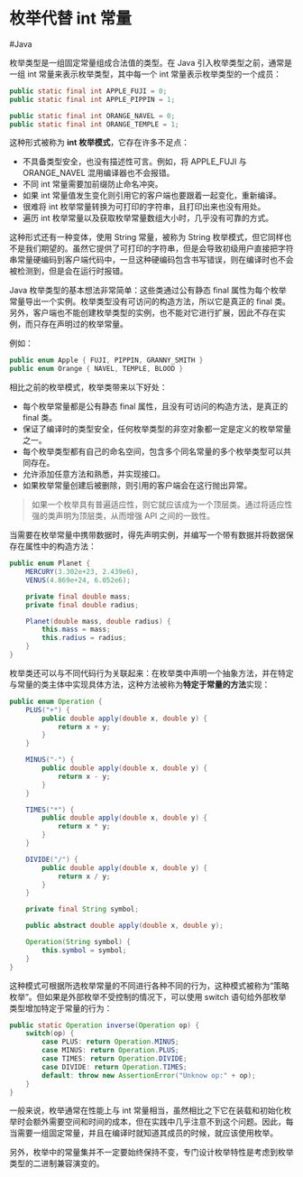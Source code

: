 # 枚举代替 int 常量
#Java 

枚举类型是一组固定常量组成合法值的类型。在 Java 引入枚举类型之前，通常是一组 int 常量来表示枚举类型，其中每一个 int 常量表示枚举类型的一个成员：

```java
public static final int APPLE_FUJI = 0;
public static final int APPLE_PIPPIN = 1;

public static final int ORANGE_NAVEL = 0;
public static final int ORANGE_TEMPLE = 1;
```

这种形式被称为 **int 枚举模式**，它存在许多不足点：
+ 不具备类型安全，也没有描述性可言。例如，将 APPLE_FUJI 与 ORANGE_NAVEL 混用编译器也不会报错。
+ 不同 int 常量需要加前缀防止命名冲突。
+ 如果 int 常量值发生变化则引用它的客户端也要跟着一起变化，重新编译。
+ 很难将 int 枚举常量转换为可打印的字符串，且打印出来也没有用处。
+ 遍历 int 枚举常量以及获取枚举常量数组大小时，几乎没有可靠的方式。

这种形式还有一种变体，使用 String 常量，被称为 String 枚举模式，但它同样也不是我们期望的。虽然它提供了可打印的字符串，但是会导致初级用户直接把字符串常量硬编码到客户端代码中，一旦这种硬编码包含书写错误，则在编译时也不会被检测到，但是会在运行时报错。

Java 枚举类型的基本想法非常简单：这些类通过公有静态 final 属性为每个枚举常量导出一个实例。枚举类型没有可访问的构造方法，所以它是真正的 final 类。另外，客户端也不能创建枚举类型的实例，也不能对它进行扩展，因此不存在实例，而只存在声明过的枚举常量。

例如：

```java
public enum Apple { FUJI, PIPPIN, GRANNY_SMITH }
public enum Orange { NAVEL, TEMPLE, BLOOD }
```

相比之前的枚举模式，枚举类带来以下好处：
+ 每个枚举常量都是公有静态 final 属性，且没有可访问的构造方法，是真正的 final 类。
+ 保证了编译时的类型安全，任何枚举类型的非空对象都一定是定义的枚举常量之一。
+ 每个枚举类型都有自己的命名空间，包含多个同名常量的多个枚举类型可以共同存在。
+ 允许添加任意方法和熟悉，并实现接口。
+ 如果枚举常量创建后被删除，则引用的客户端会在这行抛出异常。

> 如果一个枚举具有普遍适应性，则它就应该成为一个顶层类。通过将适应性强的类声明为顶层类，从而增强 API 之间的一致性。

当需要在枚举常量中携带数据时，得先声明实例，并编写一个带有数据并将数据保存在属性中的构造方法：

```java
public enum Planet {
	MERCURY(3.302e+23, 2.439e6),
	VENUS(4.869e+24, 6.052e6);

	private final double mass;
	private final double radius;

	Planet(double mass, double radius) {
		this.mass = mass;
		this.radius = radius;
	}
}
```

枚举类还可以与不同代码行为关联起来：在枚举类中声明一个抽象方法，并在特定与常量的类主体中实现具体方法，这种方法被称为**特定于常量的方法**实现：

```java
public enum Operation {
	PLUS("+") {
		public double apply(double x, double y) {
			return x + y;
		}
	}

	MINUS("-") {
		public double apply(double x, double y) {
			return x - y;
		}
	}

	TIMES("*") {
		public double apply(double x, double y) {
			return x * y;
		}
	}

	DIVIDE("/") {
		public double apply(double x, double y) {
			return x / y;
		}
	}

	private final String symbol;

	public abstract double apply(double x, double y);

	Operation(String symbol) {
		this.symbol = symbol;
	}
}
```

这种模式可根据所选枚举常量的不同进行各种不同的行为，这种模式被称为“策略枚举”。但如果是外部枚举不受控制的情况下，可以使用 switch 语句给外部枚举类型增加特定于常量的行为：

```java
public static Operation inverse(Operation op) {
	switch(op) {
		case PLUS: return Operation.MINUS;
		case MINUS: return Operation.PLUS;
		case TIMES: return Operation.DIVIDE;
		case DIVIDE: return Operation.TIMES;
		default: throw new AssertionError("Unknow op:" + op);
	}
}
```

一般来说，枚举通常在性能上与 int 常量相当，虽然相比之下它在装载和初始化枚举时会额外需要空间和时间的成本，但在实践中几乎注意不到这个问题。因此，每当需要一组固定常量，并且在编译时就知道其成员的时候，就应该使用枚举。

另外，枚举中的常量集并不一定要始终保持不变，专门设计枚举特性是考虑到枚举类型的二进制兼容演变的。